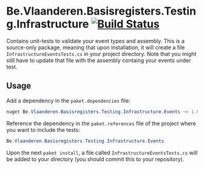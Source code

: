 ﻿# Be.Vlaanderen.Basisregisters.Testing.Infrastructure [![Build Status](https://github.com/Informatievlaanderen/infrastructure-tests/workflows/Build/badge.svg)](https://github.com/Informatievlaanderen/infrastructure-tests/actions)

Contains unit-tests to validate your event types and assembly.
This is a source-only package, meaning that upon installation, it will create a file `InfrastructureEventsTests.cs` in your project directory.
Note that you might still have to update that file with the assembly containg your events under test.

## Usage

Add a dependency in the `paket.dependencies` file:

```csharp
nuget Be.Vlaanderen.Basisregisters.Testing.Infrastructure.Events ~> 1.0
```

Reference the dependency in the `paket.references` file of the project where you want to include the tests:

```csharp
Be.Vlaanderen.Basisregisters.Testing.Infrastructure.Events
```

Upon the next `paket install`, a file called `InfrastructureEventsTests.cs` will be added to your directory (you should commit this to your repository).
